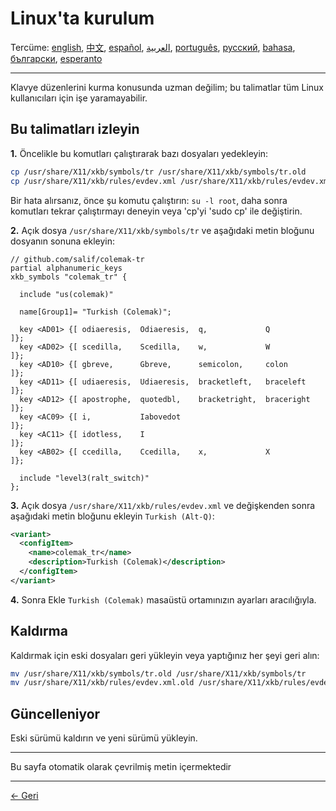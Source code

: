 # Linux'ta kurulum

Tercüme: [english](LINUX.md), [中文](LINUX.zh-CN.md), [español](LINUX.es.md), [العربية](LINUX.ar.md), [português](LINUX.pt.md), [русский](LINUX.ru.md), [bahasa](LINUX.id.md), [български](LINUX.bg.md), [esperanto](LINUX.eo.md)

---

Klavye düzenlerini kurma konusunda uzman değilim; bu talimatlar tüm Linux kullanıcıları için işe yaramayabilir.

## Bu talimatları izleyin

**1.** Öncelikle bu komutları çalıştırarak bazı dosyaları yedekleyin:

```bash
cp /usr/share/X11/xkb/symbols/tr /usr/share/X11/xkb/symbols/tr.old
cp /usr/share/X11/xkb/rules/evdev.xml /usr/share/X11/xkb/rules/evdev.xml.old
```

Bir hata alırsanız, önce şu komutu çalıştırın: `su -l root`, daha sonra komutları tekrar çalıştırmayı deneyin veya 'cp'yi 'sudo cp' ile değiştirin.

**2.** Açık dosya `/usr/share/X11/xkb/symbols/tr` ve aşağıdaki metin bloğunu dosyanın sonuna ekleyin:

```
// github.com/salif/colemak-tr
partial alphanumeric_keys
xkb_symbols "colemak_tr" {

  include "us(colemak)"

  name[Group1]= "Turkish (Colemak)";

  key <AD01> {[ odiaeresis,  Odiaeresis,  q,             Q          ]};
  key <AD02> {[ scedilla,    Scedilla,    w,             W          ]};
  key <AD10> {[ gbreve,      Gbreve,      semicolon,     colon      ]};
  key <AD11> {[ udiaeresis,  Udiaeresis,  bracketleft,   braceleft  ]};
  key <AD12> {[ apostrophe,  quotedbl,    bracketright,  braceright ]};
  key <AC09> {[ i,           Iabovedot                              ]};
  key <AC11> {[ idotless,    I                                      ]};
  key <AB02> {[ ccedilla,    Ccedilla,    x,             X          ]};

  include "level3(ralt_switch)"
};
```

**3.** Açık dosya `/usr/share/X11/xkb/rules/evdev.xml` ve değişkenden sonra aşağıdaki metin bloğunu ekleyin `Turkish (Alt-Q)`:

```xml
<variant>
  <configItem>
    <name>colemak_tr</name>
    <description>Turkish (Colemak)</description>
  </configItem>
</variant>
```

**4.** Sonra Ekle `Turkish (Colemak)` masaüstü ortamınızın ayarları aracılığıyla.

## Kaldırma

Kaldırmak için eski dosyaları geri yükleyin veya yaptığınız her şeyi geri alın:

```bash
mv /usr/share/X11/xkb/symbols/tr.old /usr/share/X11/xkb/symbols/tr
mv /usr/share/X11/xkb/rules/evdev.xml.old /usr/share/X11/xkb/rules/evdev.xml
```

## Güncelleniyor

Eski sürümü kaldırın ve yeni sürümü yükleyin.

---

Bu sayfa otomatik olarak çevrilmiş metin içermektedir

---

[← Geri](./README.tr.md)
